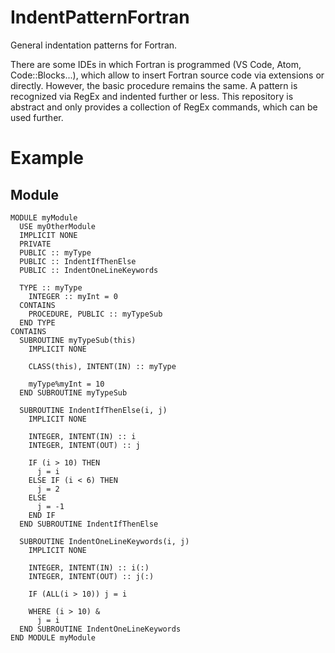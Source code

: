 # IndentPatternFortran
General indentation patterns for Fortran.

There are some IDEs in which Fortran is programmed (VS Code, Atom, Code::Blocks...), which allow to insert Fortran source code via extensions or directly. However, the basic procedure remains the same. A pattern is recognized via RegEx and indented further or less. This repository is abstract and only provides a collection of RegEx commands, which can be used further.

# Example
## Module
```FORTRAN
MODULE myModule
  USE myOtherModule
  IMPLICIT NONE
  PRIVATE
  PUBLIC :: myType
  PUBLIC :: IndentIfThenElse
  PUBLIC :: IndentOneLineKeywords

  TYPE :: myType
    INTEGER :: myInt = 0
  CONTAINS
    PROCEDURE, PUBLIC :: myTypeSub
  END TYPE
CONTAINS
  SUBROUTINE myTypeSub(this)
    IMPLICIT NONE

    CLASS(this), INTENT(IN) :: myType

    myType%myInt = 10
  END SUBROUTINE myTypeSub

  SUBROUTINE IndentIfThenElse(i, j)
    IMPLICIT NONE

    INTEGER, INTENT(IN) :: i
    INTEGER, INTENT(OUT) :: j

    IF (i > 10) THEN
      j = i
    ELSE IF (i < 6) THEN
      j = 2
    ELSE
      j = -1
    END IF
  END SUBROUTINE IndentIfThenElse

  SUBROUTINE IndentOneLineKeywords(i, j)
    IMPLICIT NONE

    INTEGER, INTENT(IN) :: i(:)
    INTEGER, INTENT(OUT) :: j(:)

    IF (ALL(i > 10)) j = i

    WHERE (i > 10) &
      j = i
  END SUBROUTINE IndentOneLineKeywords
END MODULE myModule
```
